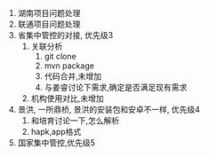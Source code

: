 1. 湖南项目问题处理
2. 联通项目问题处理
3. 省集中管控的对接, 优先级3
	1. 关联分析
		1. git clone
		2. mvn package
		3. 代码合并,未增加
		4. 与姜睿讨论下需求,确定是否满足现有需求
	2. 机构使用对比,未增加
4. 景洪, 一所鼎桥, 景洪的安装包和安卓不一样,  优先级4
	1. 和培育讨论一下,怎么解析
	2. hapk,app格式
5. 国家集中管控,优先级5